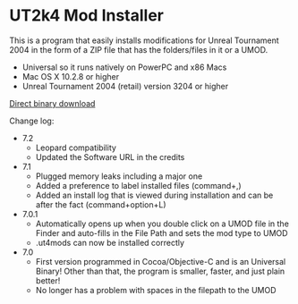 # UT2k4 Mod Installer
This is a program that easily installs modifications for Unreal Tournament 2004 in the form of a ZIP file that has the folders/files in it or a UMOD.

- Universal so it runs natively on PowerPC and x86 Macs
- Mac OS X 10.2.8 or higher
- Unreal Tournament 2004 (retail) version 3204 or higher

[Direct binary download](http://kendallp.net/public/files/software/Mac_Installer_72.tbz)

Change log:
- 7.2
  - Leopard compatibility
  - Updated the Software URL in the credits
- 7.1
  - Plugged memory leaks including a major one
  - Added a preference to label installed files (command+,)
  - Added an install log that is viewed during installation and can be after the fact (command+option+L)
- 7.0.1
  - Automatically opens up when you double click on a UMOD file in the Finder and auto-fills in the File Path and sets the mod type to UMOD
  - .ut4mods can now be installed correctly
- 7.0
  - First version programmed in Cocoa/Objective-C and is an Universal Binary! Other than that, the program is smaller, faster, and just plain better!
  - No longer has a problem with spaces in the filepath to the UMOD
